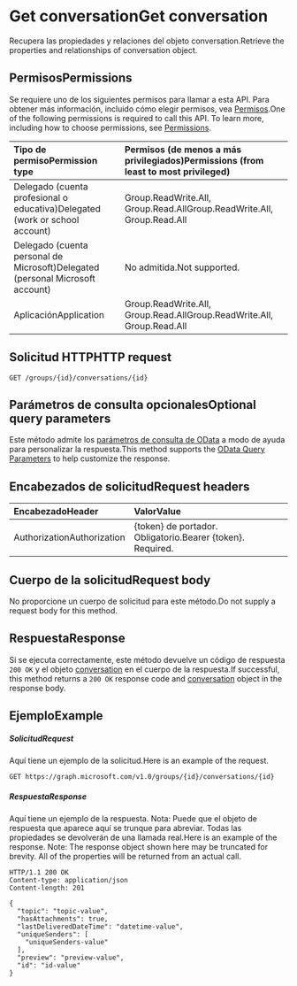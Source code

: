 # <a name="get-conversation"></a><span data-ttu-id="85781-101">Get conversation</span><span class="sxs-lookup"><span data-stu-id="85781-101">Get conversation</span></span>

<span data-ttu-id="85781-102">Recupera las propiedades y relaciones del objeto conversation.</span><span class="sxs-lookup"><span data-stu-id="85781-102">Retrieve the properties and relationships of conversation object.</span></span>
## <a name="permissions"></a><span data-ttu-id="85781-103">Permisos</span><span class="sxs-lookup"><span data-stu-id="85781-103">Permissions</span></span>
<span data-ttu-id="85781-p101">Se requiere uno de los siguientes permisos para llamar a esta API. Para obtener más información, incluido cómo elegir permisos, vea [Permisos](../../../concepts/permissions_reference.md).</span><span class="sxs-lookup"><span data-stu-id="85781-p101">One of the following permissions is required to call this API. To learn more, including how to choose permissions, see [Permissions](../../../concepts/permissions_reference.md).</span></span>

|<span data-ttu-id="85781-106">Tipo de permiso</span><span class="sxs-lookup"><span data-stu-id="85781-106">Permission type</span></span>      | <span data-ttu-id="85781-107">Permisos (de menos a más privilegiados)</span><span class="sxs-lookup"><span data-stu-id="85781-107">Permissions (from least to most privileged)</span></span>              |
|:--------------------|:---------------------------------------------------------|
|<span data-ttu-id="85781-108">Delegado (cuenta profesional o educativa)</span><span class="sxs-lookup"><span data-stu-id="85781-108">Delegated (work or school account)</span></span> | <span data-ttu-id="85781-109">Group.ReadWrite.All, Group.Read.All</span><span class="sxs-lookup"><span data-stu-id="85781-109">Group.ReadWrite.All, Group.Read.All</span></span>    |
|<span data-ttu-id="85781-110">Delegado (cuenta personal de Microsoft)</span><span class="sxs-lookup"><span data-stu-id="85781-110">Delegated (personal Microsoft account)</span></span> | <span data-ttu-id="85781-111">No admitida.</span><span class="sxs-lookup"><span data-stu-id="85781-111">Not supported.</span></span>    |
|<span data-ttu-id="85781-112">Aplicación</span><span class="sxs-lookup"><span data-stu-id="85781-112">Application</span></span> | <span data-ttu-id="85781-113">Group.ReadWrite.All, Group.Read.All</span><span class="sxs-lookup"><span data-stu-id="85781-113">Group.ReadWrite.All, Group.Read.All</span></span> |

## <a name="http-request"></a><span data-ttu-id="85781-114">Solicitud HTTP</span><span class="sxs-lookup"><span data-stu-id="85781-114">HTTP request</span></span>
<!-- { "blockType": "ignored" } -->
```http
GET /groups/{id}/conversations/{id}

```
## <a name="optional-query-parameters"></a><span data-ttu-id="85781-115">Parámetros de consulta opcionales</span><span class="sxs-lookup"><span data-stu-id="85781-115">Optional query parameters</span></span>
<span data-ttu-id="85781-116">Este método admite los [parámetros de consulta de OData](https://developer.microsoft.com/graph/docs/concepts/query_parameters) a modo de ayuda para personalizar la respuesta.</span><span class="sxs-lookup"><span data-stu-id="85781-116">This method supports the [OData Query Parameters](https://developer.microsoft.com/graph/docs/concepts/query_parameters) to help customize the response.</span></span>
## <a name="request-headers"></a><span data-ttu-id="85781-117">Encabezados de solicitud</span><span class="sxs-lookup"><span data-stu-id="85781-117">Request headers</span></span>
| <span data-ttu-id="85781-118">Encabezado</span><span class="sxs-lookup"><span data-stu-id="85781-118">Header</span></span>       | <span data-ttu-id="85781-119">Valor</span><span class="sxs-lookup"><span data-stu-id="85781-119">Value</span></span> |
|:---------------|:--------|
| <span data-ttu-id="85781-120">Authorization</span><span class="sxs-lookup"><span data-stu-id="85781-120">Authorization</span></span>  | <span data-ttu-id="85781-p102">{token} de portador. Obligatorio.</span><span class="sxs-lookup"><span data-stu-id="85781-p102">Bearer {token}. Required.</span></span>  |

## <a name="request-body"></a><span data-ttu-id="85781-123">Cuerpo de la solicitud</span><span class="sxs-lookup"><span data-stu-id="85781-123">Request body</span></span>
<span data-ttu-id="85781-124">No proporcione un cuerpo de solicitud para este método.</span><span class="sxs-lookup"><span data-stu-id="85781-124">Do not supply a request body for this method.</span></span>

## <a name="response"></a><span data-ttu-id="85781-125">Respuesta</span><span class="sxs-lookup"><span data-stu-id="85781-125">Response</span></span>

<span data-ttu-id="85781-126">Si se ejecuta correctamente, este método devuelve un código de respuesta `200 OK` y el objeto [conversation](../resources/conversation.md) en el cuerpo de la respuesta.</span><span class="sxs-lookup"><span data-stu-id="85781-126">If successful, this method returns a `200 OK` response code and [conversation](../resources/conversation.md) object in the response body.</span></span>
## <a name="example"></a><span data-ttu-id="85781-127">Ejemplo</span><span class="sxs-lookup"><span data-stu-id="85781-127">Example</span></span>
##### <a name="request"></a><span data-ttu-id="85781-128">Solicitud</span><span class="sxs-lookup"><span data-stu-id="85781-128">Request</span></span>
<span data-ttu-id="85781-129">Aquí tiene un ejemplo de la solicitud.</span><span class="sxs-lookup"><span data-stu-id="85781-129">Here is an example of the request.</span></span>
<!-- {
  "blockType": "request",
  "name": "get_conversation"
}-->
```http
GET https://graph.microsoft.com/v1.0/groups/{id}/conversations/{id}
```
##### <a name="response"></a><span data-ttu-id="85781-130">Respuesta</span><span class="sxs-lookup"><span data-stu-id="85781-130">Response</span></span>
<span data-ttu-id="85781-p103">Aquí tiene un ejemplo de la respuesta. Nota: Puede que el objeto de respuesta que aparece aquí se trunque para abreviar. Todas las propiedades se devolverán de una llamada real.</span><span class="sxs-lookup"><span data-stu-id="85781-p103">Here is an example of the response. Note: The response object shown here may be truncated for brevity. All of the properties will be returned from an actual call.</span></span>
<!-- {
  "blockType": "response",
  "truncated": true,
  "@odata.type": "microsoft.graph.conversation"
} -->
```http
HTTP/1.1 200 OK
Content-type: application/json
Content-length: 201

{
  "topic": "topic-value",
  "hasAttachments": true,
  "lastDeliveredDateTime": "datetime-value",
  "uniqueSenders": [
    "uniqueSenders-value"
  ],
  "preview": "preview-value",
  "id": "id-value"
}
```

<!-- uuid: 8fcb5dbc-d5aa-4681-8e31-b001d5168d79
2015-10-25 14:57:30 UTC -->
<!-- {
  "type": "#page.annotation",
  "description": "Get conversation",
  "keywords": "",
  "section": "documentation",
  "tocPath": ""
}-->
